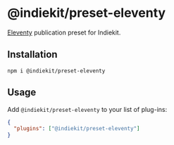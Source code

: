 # @indiekit/preset-eleventy

[Eleventy](https://www.11ty.dev) publication preset for Indiekit.

## Installation

`npm i @indiekit/preset-eleventy`

## Usage

Add `@indiekit/preset-eleventy` to your list of plug-ins:

```json
{
  "plugins": ["@indiekit/preset-eleventy"]
}
```
